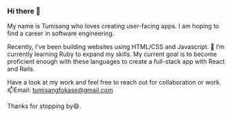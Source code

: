 ### Hi there 👋
My name is Tumisang who loves creating user-facing apps. I am hoping to find a career in software engineering.
<br>
<!---**TumisangF/TumisangF** is a ✨ _special_ ✨ repository because its `README.md` (this file) appears on your GitHub profile.!
<!--- 🔭 I -->
<!--- 🔭 I  -->
<!--- 
<!--- 👯 I’m looking to collaborate on ... -->
<!--- 🤔 I’m looking for help with ...-->
<!--- 💬 Ask me about ...-->
<!--- 📫 How to reach me: ...-->
<!--- 😄 Pronouns: ...
<!--- ⚡ Fun fact: ...-->
Recently, I've been building websites using HTML/CSS and Javascript. 🌱 I’m currently learning Ruby to expand my skills. 
My current goal is to become proficient enough with these languages to create a full-stack app with React and Rails.
<br>

Have a look at my work and feel free to reach out for collaboration or work.
<br>
📫Email: tumisangfokase@gmail.com
<br>

Thanks for stopping by😄.

